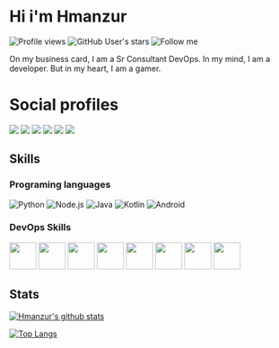 # Hi i'm Hmanzur

![Profile views](https://gpvc.arturio.dev/hmanzur) ![GitHub User's stars](https://img.shields.io/github/stars/hmanzur?color=%2324292e&style=flat) 
![Follow me](https://img.shields.io/twitter/follow/habibmanzur?color=%231DA1F2&label=Follow%20me&logo=twitter&style=flat)

On my business card, I am a Sr Consultant DevOps. In my mind, I am a developer. But in my heart, I am a gamer.

# Social profiles

[![](https://img.shields.io/static/v1?label=npmjs&message=~hmanzur&logo=npm&style=for-the-badge&color=%23CB3837)](https://www.npmjs.com/~hmanzur)
[![](https://img.shields.io/static/v1?label=Linkedin&message=habibmanzur&logo=linkedin&style=for-the-badge&color=%230A66C2)](https://www.linkedin.com/in/habibmanzur/)
[![](https://img.shields.io/static/v1?label=Telegram&message=hmanzur&logo=telegram&style=for-the-badge&color=%2326A5E4)](https://t.me/hmanzur)
[![](https://img.shields.io/static/v1?label=Reddit&message=hmanzur&logo=reddit&style=for-the-badge&color=%23FF4500)](https://www.reddit.com/user/hmanzur)
[![](https://img.shields.io/static/v1?label=Dev.To&message=habibmanzur&logo=dev.to&style=for-the-badge&color=%230A0A0A)](https://dev.to/habibmanzur)
[![](https://img.shields.io/static/v1?label=Gitlab&message=qhmanzur&logo=gitlab&style=for-the-badge&color=%23FCA121)](https://gitlab.com/hmanzur)

## Skills

### Programing languages

![Python](https://img.icons8.com/color/48/000000/python.svg)
![Node.js](https://img.icons8.com/color/48/000000/nodejs.svg)
![Java](https://img.icons8.com/color/48/000000/java-coffee-cup-logo.svg)
![Kotlin](https://img.icons8.com/color/48/000000/kotlin.svg)
![Android](https://img.icons8.com/color/48/000000/android-os.svg)

### DevOps Skills

<p>
  <img src="https://raw.githubusercontent.com/hmanzur/hmanzur/master/assets/aws.svg" height="48">
  <img src="https://raw.githubusercontent.com/hmanzur/hmanzur/master/assets/azure.svg" height="48">
  <img src="https://raw.githubusercontent.com/hmanzur/hmanzur/master/assets/docker.svg" height="48">
  <img src="https://raw.githubusercontent.com/hmanzur/hmanzur/master/assets/circle-ci.svg" height="48">
  <img src="https://raw.githubusercontent.com/hmanzur/hmanzur/master/assets/git.svg" height="48">
  <img src="https://raw.githubusercontent.com/hmanzur/hmanzur/master/assets/linux.svg" height="48">
  <img src="https://raw.githubusercontent.com/hmanzur/hmanzur/master/assets/yaml.svg" height="48">
  <img src="https://raw.githubusercontent.com/hmanzur/hmanzur/master/assets/terraform.svg" height="48">
</p>

## Stats

[![Hmanzur's github stats](https://github-readme-stats.vercel.app/api?username=hmanzur&show_icons=true&count_private=true)](https://github.com/hmanzur)

[![Top Langs](https://github-readme-stats.vercel.app/api/top-langs/?username=hmanzur&layout=compact&count_private=true)](https://github.com/hmanzur?tab=repositories)
